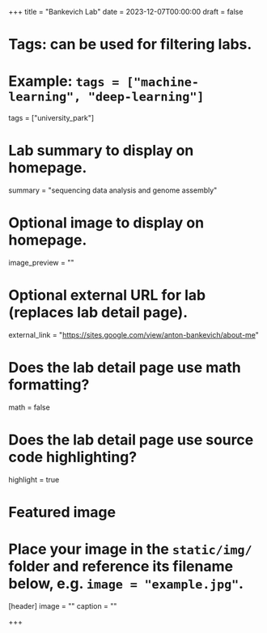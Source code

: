 +++
title = "Bankevich Lab"
date = 2023-12-07T00:00:00
draft = false

# Tags: can be used for filtering labs.
# Example: `tags = ["machine-learning", "deep-learning"]`
tags = ["university_park"]

# Lab summary to display on homepage.
summary = "sequencing data analysis and genome assembly"

# Optional image to display on homepage.
image_preview = ""

# Optional external URL for lab (replaces lab detail page).
external_link = "https://sites.google.com/view/anton-bankevich/about-me"

# Does the lab detail page use math formatting?
math = false

# Does the lab detail page use source code highlighting?
highlight = true

# Featured image
# Place your image in the `static/img/` folder and reference its filename below, e.g. `image = "example.jpg"`.
[header]
image = ""
caption = ""

+++
